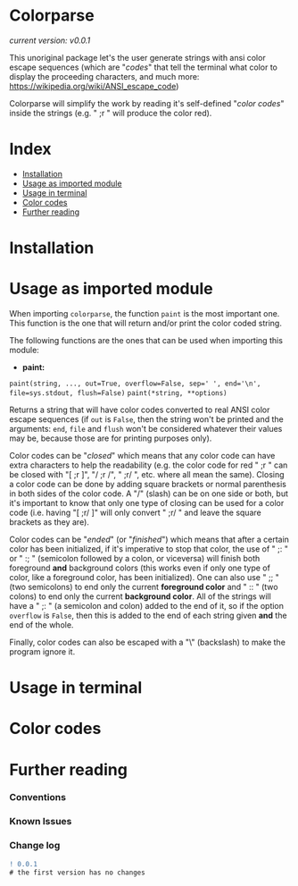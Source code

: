 # Colorparse

_current version: v0.0.1_

This unoriginal package let's the user generate strings with ansi color escape sequences (which are "*codes*" that tell the terminal what color to display the proceeding characters, and much more: <https://wikipedia.org/wiki/ANSI_escape_code>)

Colorparse will simplify the work by reading it's self-defined "*color codes*" inside the strings (e.g. " ;r " will produce the color red).

# Index
- [Installation](https://github.com/tubi-carrillo/colorparse#installation)
- [Usage as imported module](https://github.com/tubi-carrillo/colorparse#usage-as-imported-module)
- [Usage in terminal](https://github.com/tubi-carrillo/colorparse#usage-in-terminal)
- [Color codes](https://github.com/tubi-carrillo/colorparse#color-codes)
- [Further reading](https://github.com/tubi-carrillo/colorparse#further-reading)

# Installation

# Usage as imported module

When importing `colorparse`, the function `paint` is the most important one. This function is the one that will return and/or print the color coded string.

The following functions are the ones that can be used when importing this module:

- **paint:**

`paint(string, ..., out=True, overflow=False, sep=' ', end='\n', file=sys.stdout, flush=False)`
`paint(*string, **options)`

Returns a string that will have color codes converted to real ANSI color escape sequences (if `out` is `False`, then the string won't be printed and the arguments: `end`, `file` and `flush` won't be considered whatever their values may be, because those are for printing purposes only).

Color codes can be "*closed*" which means that any color code can have extra characters to help the readability (e.g. the color code for red " ;r " can be closed with "\[ ;r \]", "/ ;r /", " ;r/ ", etc. where all mean the same). Closing a color code can be done by adding square brackets or normal parenthesis in both sides of the color code. A "/" (slash) can be on one side or both, but it's important to know that only one type of closing can be used for a color code (i.e. having "\[ ;r/ \]" will only convert " ;r/ " and leave the square brackets as they are).

Color codes can be "*ended*" (or "*finished*") which means that after a certain color has been initialized, if it's imperative to stop that color, the use of " ;: " or " :; " (semicolon followed by a colon, or viceversa) will finish both foreground **and** background colors (this works even if only one type of color, like a foreground color, has been initialized). One can also use " ;; " (two semicolons) to end only the current **foreground color** and " :: " (two colons) to end only the current **background color**. All of the strings will have a " ;: " (a semicolon and colon) added to the end of it, so if the option `overflow` is `False`, then this is added to the end of each string given **and** the end of the whole.

Finally, color codes can also be escaped with a "\\" (backslash) to make the program ignore it.

# Usage in terminal

# Color codes

# Further reading

### Conventions
### Known Issues
### Change log

```diff
! 0.0.1
# the first version has no changes
```
